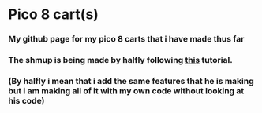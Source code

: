# Pico 8 cart(s)

### My github page for my pico 8 carts that i have made thus far
### The shmup is being made by halfly following [this](https://www.youtube.com/watch?v=81WM_cjp9fo&list=PLea8cjCua_P3Sfq4XJqNVbd1vsWnh7LZd&index=1&ab_channel=LazyDevs) tutorial.
### (By halfly i mean that i add the same features that he is making but i am making all of it with my own code without looking at his code)
